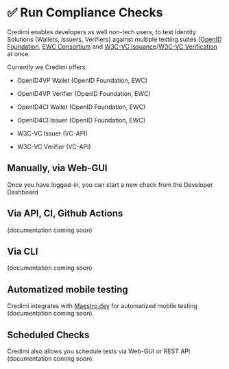 # ✅ Run Compliance Checks

Credimi enables developers as well non-tech users, to test Identity Solutions (Wallets, Issuers, Verifiers) against multiple testing suites ([OpenID Foundation](https://staging.certification.openid.net/), [EWC Consortium](https://github.com/EWC-consortium/ewc-wallet-conformance-backend) and [W3C-VC Issuance](https://github.com/w3c-ccg/vc-api-issuer-test-suite)/[W3C-VC Verification](https://github.com/w3c-ccg/vc-api-verifier-test-suite) at once. 

Currently we Credimi offers: 

- OpenID4VP Wallet (OpenID Foundation, EWC)
- OpenID4VP Verifier (OpenID Foundation, EWC)

- OpenID4CI Wallet (OpenID Foundation, EWC)
- OpenID4CI Issuer (OpenID Foundation, EWC) 

- W3C-VC Issuer (VC-API)
- W3C-VC Verifier (VC-API)

## Manually, via Web-GUI 
Once you have logged-in, you can start a new check from the Developer Dashboard

## Via API, CI, Github Actions
(documentation coming soon)

## Via CLI
(documentation coming soon)

## Automatized mobile testing
Credimi integrates with [Maestro.dev](Maestro.dev) for automatized mobile testing (documentation coming soon).

## Scheduled Checks  
Credimi also allows you schedule tests via Web-GUI or REST API (documentation coming soon).